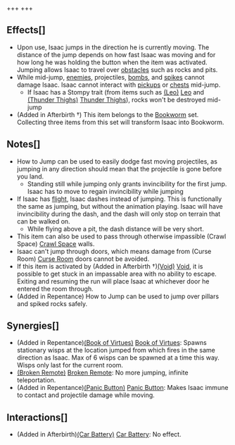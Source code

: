 +++
+++

Effects[]
---------


* Upon use, Isaac jumps in the direction he is currently moving. The distance of the jump depends on how fast Isaac was moving and for how long he was holding the button when the item was activated. Jumping allows Isaac to travel over [obstacles](/wiki/Obstacles "Obstacles") such as rocks and pits.
* While mid-jump, [enemies](/wiki/Monsters "Monsters"), projectiles, [bombs](/wiki/Bombs "Bombs"), and [spikes](/wiki/Spikes "Spikes") cannot damage Isaac. Isaac cannot interact with [pickups](/wiki/Pickups "Pickups") or [chests](/wiki/Chests "Chests") mid-jump.
	+ If Isaac has a Stompy trait (from items such as [(Leo)](/wiki/Leo "Leo") [Leo](/wiki/Leo "Leo") and [(Thunder Thighs)](/wiki/Thunder_Thighs "Thunder Thighs") [Thunder Thighs](/wiki/Thunder_Thighs "Thunder Thighs")), rocks won't be destroyed mid-jump
* (Added in Afterbirth †) This item belongs to the [Bookworm](/wiki/Bookworm "Bookworm") set. Collecting three items from this set will transform Isaac into Bookworm.


Notes[]
-------


* How to Jump can be used to easily dodge fast moving projectiles, as jumping in any direction should mean that the projectile is gone before you land.
	+ Standing still while jumping only grants invincibility for the first jump. Isaac has to move to regain invincibility while jumping
* If Isaac has [flight](/wiki/Flight "Flight"), Isaac dashes instead of jumping. This is functionally the same as jumping, but without the animation playing. Isaac will have invincibility during the dash, and the dash will only stop on terrain that can be walked on.
	+ While flying above a pit, the dash distance will be very short.
* This item can also be used to pass through otherwise impassible (Crawl Space) [Crawl Space](/wiki/Crawl_Space "Crawl Space") walls.
* Isaac can't jump through doors, which means damage from (Curse Room) [Curse Room](/wiki/Curse_Room "Curse Room") doors cannot be avoided.
* If this item is activated by (Added in Afterbirth †)[(Void)](/wiki/Void "Void") [Void](/wiki/Void "Void"), it is possible to get stuck in an impassable area with no ability to escape. Exiting and resuming the run will place Isaac at whichever door he entered the room through.
* (Added in Repentance) How to Jump can be used to jump over pillars and spiked rocks safely.


Synergies[]
-----------


* (Added in Repentance)[(Book of Virtues)](/wiki/Book_of_Virtues "Book of Virtues") [Book of Virtues](/wiki/Book_of_Virtues "Book of Virtues"): Spawns stationary wisps at the location jumped from which fires in the same direction as Isaac. Max of 6 wisps can be spawned at a time this way. Wisps only last for the current room.
* [(Broken Remote)](/wiki/Broken_Remote "Broken Remote") [Broken Remote](/wiki/Broken_Remote "Broken Remote"): No more jumping, infinite teleportation.
* (Added in Repentance)[(Panic Button)](/wiki/Panic_Button "Panic Button") [Panic Button](/wiki/Panic_Button "Panic Button"): Makes Isaac immune to contact and projectile damage while moving.


Interactions[]
--------------


* (Added in Afterbirth)[(Car Battery)](/wiki/Car_Battery "Car Battery") [Car Battery](/wiki/Car_Battery "Car Battery"): No effect.


